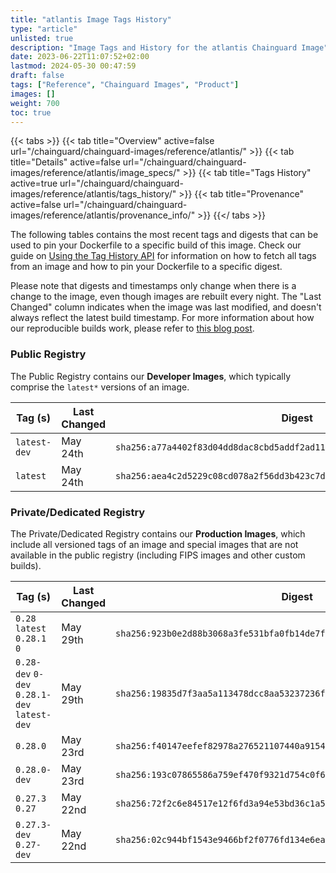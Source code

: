 ```yaml
---
title: "atlantis Image Tags History"
type: "article"
unlisted: true
description: "Image Tags and History for the atlantis Chainguard Image"
date: 2023-06-22T11:07:52+02:00
lastmod: 2024-05-30 00:47:59
draft: false
tags: ["Reference", "Chainguard Images", "Product"]
images: []
weight: 700
toc: true
---
```


{{< tabs >}}
{{< tab title="Overview" active=false url="/chainguard/chainguard-images/reference/atlantis/" >}}
{{< tab title="Details" active=false url="/chainguard/chainguard-images/reference/atlantis/image_specs/" >}}
{{< tab title="Tags History" active=true url="/chainguard/chainguard-images/reference/atlantis/tags_history/" >}}
{{< tab title="Provenance" active=false url="/chainguard/chainguard-images/reference/atlantis/provenance_info/" >}}
{{</ tabs >}}

The following tables contains the most recent tags and digests that can be used to pin your Dockerfile to a specific build of this image. Check our guide on [Using the Tag History API](/chainguard/chainguard-images/using-the-tag-history-api/) for information on how to fetch all tags from an image and how to pin your Dockerfile to a specific digest.

Please note that digests and timestamps only change when there is a change to the image, even though images are rebuilt every night. The "Last Changed" column indicates when the image was last modified, and doesn't always reflect the latest build timestamp. For more information about how our reproducible builds work, please refer to [this blog post](https://www.chainguard.dev/unchained/reproducing-chainguards-reproducible-image-builds).

### Public Registry
The Public Registry contains our **Developer Images**, which typically comprise the `latest*` versions of an image.

| Tag (s)       | Last Changed | Digest                                                                    |
|---------------|--------------|---------------------------------------------------------------------------|
|  `latest-dev` | May 24th     | `sha256:a77a4402f83d04dd8dac8cbd5addf2ad11ea70cd2a251657def09bd5d05d23c5` |
|  `latest`     | May 24th     | `sha256:aea4c2d5229c08cd078a2f56dd3b423c7d97f5735c6f840d4a40eb7e1429c719` |


### Private/Dedicated Registry
The Private/Dedicated Registry contains our **Production Images**, which include all versioned tags of an image and special images that are not available in the public registry (including FIPS images and other custom builds).

| Tag (s)                                       | Last Changed | Digest                                                                    |
|-----------------------------------------------|--------------|---------------------------------------------------------------------------|
|  `0.28` `latest` `0.28.1` `0`                 | May 29th     | `sha256:923b0e2d88b3068a3fe531bfa0fb14de7ff9ebefd7c46cdfbef7a9d34848102a` |
|  `0.28-dev` `0-dev` `0.28.1-dev` `latest-dev` | May 29th     | `sha256:19835d7f3aa5a113478dcc8aa53237236f94a2d974de8b9a3138cfd53fb1b8c0` |
|  `0.28.0`                                     | May 23rd     | `sha256:f40147eefef82978a276521107440a915469c8d3d878c90c22e40a926b28c313` |
|  `0.28.0-dev`                                 | May 23rd     | `sha256:193c07865586a759ef470f9321d754c0f600080d30635d997771430abbae8138` |
|  `0.27.3` `0.27`                              | May 22nd     | `sha256:72f2c6e84517e12f6fd3a94e53bd36c1a5024fb2741369b91656c960f25c56b4` |
|  `0.27.3-dev` `0.27-dev`                      | May 22nd     | `sha256:02c944bf1543e9466bf2f0776fd134e6eab5cc28b915678a810c531faa7cf246` |

